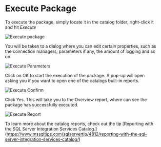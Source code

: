 # Execute Package

To execute the package, simply locate it in the catalog folder, right-click it and hit _Execute_

![Execute package](assets/image/execute_1.png "Execute Package")

You will be taken to a dialog where you can edit certain properties, such as the connection managers, parameters if any, the amount of logging and so on. 

![Execute Parameters](assets/image/execute_2.png "Execute Parameters")

Click on OK to start the execution of the package. A pop-up will open asking you if you want to open one of the catalogs built-in reports. 

![Execute Confirm](assets/image/execute_3.png "Execute confirm")

Click Yes. This will take you to the Overview report, where can see the package has successfully executed. 

![Execute Report](assets/image/execute_4.png "Execute Report")

To learn more about the catalog reports, check out the tip [Reporting with the SQL Server Integration Services Catalog.] (https://www.mssqltips.com/sqlservertip/4812/reporting-with-the-sql-server-integration-services-catalog/) 
